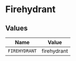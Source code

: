 # Firehydrant


## Values

| Name          | Value         |
| ------------- | ------------- |
| `FIREHYDRANT` | firehydrant   |